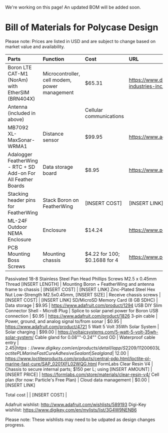 We're working on this page! An updated BOM will be added soon.

# Bill of Materials for Polycase Design
Please note: Prices are listed in USD and are subject to change based on market value and availability.


Parts | Function | Cost | URL
| :---------------- | :------ | :---- | :---- |
Boron LTE CAT-M1 (NorAm) with EtherSIM (BRN404X) | Microcontroller, cell modem, power management | $65.31 | https://www.digikey.com/en/products/detail/particle-industries-inc/BRN404X/17632424
Antenna (included in above) | | Cellular communications |
MB7092 XL-MaxSonar-WRMA1 | Distance sensor | $99.95 | https://www.adafruit.com/product/1137
Adalogger FeatherWing - RTC + SD Add-on For All Feather Boards | Data storage board | $8.95 | https://www.adafruit.com/product/2922
Stacking header pins for FeatherWing | Stack Boron on FeatherWing | [INSERT COST] | [INSERT LINK]
ML-24F Outdoor NEMA Enclosure | Enclosure | $14.24 | https://www.polycase.com/ml-24f
PCB Mounting Boss Screws | Mounting chassis | $4.22 for 100; $0.1688 for 4 | https://www.polycase.com/screws-mbr-100
Passivated 18-8 Stainless Steel Pan Head Phillips Screws
M2.5 x 0.45mm Thread [INSERT LENGTH] | Mounting Boron + FeatherWing and antenna frame to chassis | [INSERT COST] | [INSERT LINK]
Zinc-Plated Steel Hex Nut Low-Strength M2.5x0.45mm, [INSERT SIZE] | Receive chassis screws | [INSERT COST] | [INSERT LINK]
SD/MicroSD Memory Card (8 GB SDHC) | Data storage | $9.95 | https://www.adafruit.com/product/1294
USB DIY Slim Connector Shell - MicroB Plug | Splice to solar panel power for Boron USB connection | $0.95 | https://www.adafruit.com/product/1826
3-pin cable | Power, ground, and analog signal to/from sonar | $0.95 | https://www.adafruit.com/product/4721
5 Watt 5 Volt 35Wh Solar System | Solar charging | $99.00 | https://voltaicsystems.com/5-watt-5-volt-35wh-solar-system/
Cable gland for 0.08""-0.24"" Cord OD | Waterproof cable entry | $2.45 | https://www.digikey.com/en/products/detail/lapp/S2209/11200603
Loctite PL Marine Fast Cure Adhesive Sealant | Seal gland | ~$12.00 | https://www.loctiteproducts.com/products/central-pdp.html/loctite-pl-marine-fast-cure/SAP_0201XFL02WQG.html
FormLabs Clear Resin V4 | Chassis to secure internal parts; $150 per L; using [INSERT AMOUNT] | [INSERT PRICE] | https://formlabs.com/store/materials/clear-resin-v4/
Cell plan (for now: Particle's Free Plan) | Cloud data management | $0.00 | [INSERT LINK]

Total cost | | [INSERT COST] |

Adafruit wishlist: http://www.adafruit.com/wishlists/589193
Digi-Key wishlist: https://www.digikey.com/en/mylists/list/3G4W9NENB6

Please note: These wishlists may need to be udpated as design changes progress.